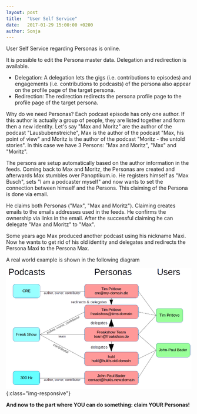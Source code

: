 ```yaml
---
layout: post
title:  "User Self Service"
date:   2017-01-29 15:00:00 +0200
author: Sonja
---
```


User Self Service regarding Personas is online.

It is possible to edit the Persona master data. Delegation and redirection is available.

* Delegation: A delegation lets the gigs (i.e. contributions to episodes) and engagements (i.e. contributions to podcasts) of the persona also appear on the profile page of the target persona.
* Redirection: The redirection redirects the persona profile page to the profile page of the target persona.

Why do we need Personas? Each podcast episode has only one author. If this author is actually a group of people, they are listed together and form then a new identity. Let's say "Max and Moritz" are the author of the podcast "Lausbubenstreiche", Max is the author of the podcast "Max, his point of view" and Moritz is the author of the podcast "Moritz - the untold stories". In this case we have 3 Persons: "Max and Moritz", "Max" and "Moritz".

The persons are setup automatically based on the author information in the feeds. Coming back to Max and Moritz, the Personas are created and afterwards Max stumbles over Panoptikum.io. He registers himself as "Max Busch", sets "I am a podcaster myself" and now wants to set the connection between himself and the Persons. This claiming of the Persona is done via email.

He claims both Personas ("Max", "Max and Moritz"). Claiming creates emails to the emails addresses used in the feeds. He confirms the ownership via links in the email. After the successful claiming he can delegate "Max and Moritz" to "Max".

Some years ago Max produced another podcast using his nickname Maxi. Now he wants to get rid of his old identity and delegates and redirects the Persona Maxi to the Persona Max.

A real world example is shown in the following diagram

![diagram](/img/podcasts-personas-users.png){:class="img-responsive"}

**And now to the part where YOU can do something: claim YOUR Personas!**
